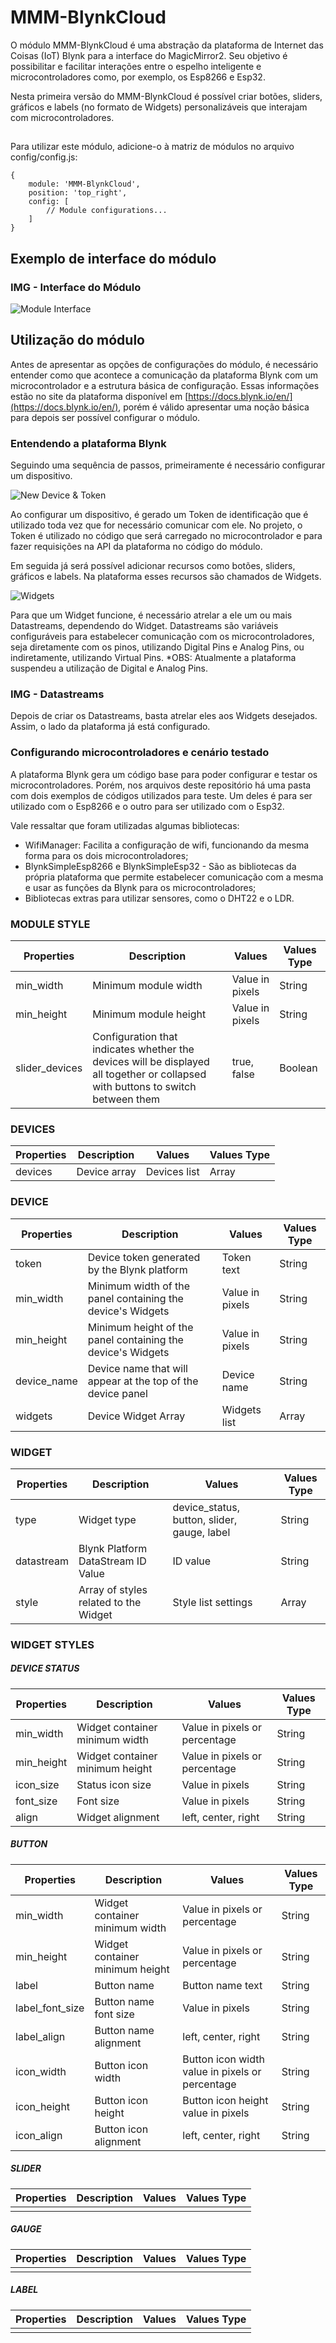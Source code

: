 # MMM-BlynkCloud

O módulo MMM-BlynkCloud é uma abstração da plataforma de Internet das Coisas (IoT) Blynk para a interface do MagicMirror2. Seu objetivo é possibilitar e facilitar interações entre o espelho inteligente e microcontroladores como, por exemplo, os Esp8266 e Esp32.

Nesta primeira versão do MMM-BlynkCloud é possível criar botões, sliders, gráficos e labels (no formato de Widgets) personalizáveis que interajam com microcontroladores.

## 

Para utilizar este módulo, adicione-o à matriz de módulos no arquivo config/config.js:


    {
	    module: 'MMM-BlynkCloud',
	    position: 'top_right',
	    config: [
		    // Module configurations...
	    ]
    }

## 
## Exemplo de interface do módulo

### IMG - Interface do Módulo
![Module Interface](https://github.com/wTornich/MMM-BlynkCloud/blob/main/imgs_md/module_interface.png?raw=true)

##

## Utilização do módulo

Antes de apresentar as opções de configurações do módulo, é necessário entender como que acontece a comunicação da plataforma Blynk com um microcontrolador e a estrutura básica de configuração. Essas informações estão no site da plataforma disponível em [https://docs.blynk.io/en/](https://docs.blynk.io/en/), porém é válido apresentar uma noção básica para depois ser possível configurar o módulo.

### Entendendo a plataforma Blynk

Seguindo uma sequência de passos, primeiramente é necessário configurar um dispositivo.

![New Device & Token](https://github.com/wTornich/MMM-BlynkCloud/blob/main/imgs_md/device_&_token.png?raw=true)

Ao configurar um dispositivo, é gerado um Token de identificação que é utilizado toda vez que for necessário comunicar com ele. No projeto, o Token é utilizado no código que será carregado no microcontrolador e para fazer requisições na API da plataforma no código do módulo.

Em seguida já será possível adicionar recursos como botões, sliders, gráficos e labels. Na plataforma esses recursos são chamados de Widgets.

![Widgets](https://github.com/wTornich/MMM-BlynkCloud/blob/main/imgs_md/widgets_platform.png?raw=true)

Para que um Widget funcione, é necessário atrelar a ele um ou mais Datastreams, dependendo do Widget. Datastreams são variáveis configuráveis para estabelecer comunicação com os microcontroladores, seja diretamente com os pinos, utilizando Digital Pins e Analog Pins, ou indiretamente, utilizando Virtual Pins.
*OBS: Atualmente a plataforma suspendeu a utilização de Digital e Analog Pins.

### IMG - Datastreams

Depois de criar os Datastreams, basta atrelar eles aos Widgets desejados. Assim, o lado da plataforma já está configurado.

### Configurando microcontroladores e cenário testado

A plataforma Blynk gera um código base para poder configurar e testar os microcontroladores. Porém, nos arquivos deste repositório há uma pasta com dois exemplos de códigos utilizados para teste. Um deles é para ser utilizado com o Esp8266 e o outro para ser utilizado com o Esp32.

Vale ressaltar que foram utilizadas algumas bibliotecas:

 - WifiManager: Facilita a configuração de wifi, funcionando da mesma
   forma para os dois microcontroladores; 
  - BlynkSimpleEsp8266 e BlynkSimpleEsp32 - São as bibliotecas da própria plataforma que permite estabelecer comunicação com a mesma e usar as funções da Blynk para os microcontroladores;
 - Bibliotecas extras para utilizar sensores, como o DHT22 e o LDR.




### MODULE STYLE

| Properties | Description | Values | Values Type
|--|--|--|--|
| min_width | Minimum module width | Value in pixels | String
| min_height| Minimum module height | Value in pixels | String
| slider_devices | Configuration that indicates whether the devices will be displayed all together or collapsed with buttons to switch between them | true, false |Boolean


### DEVICES

| Properties | Description | Values | Values Type
|--|--|--|--|
| devices | Device array | Devices list | Array


### DEVICE

| Properties | Description | Values | Values Type
|--|--|--|--|
| token | Device token generated by the Blynk platform | Token text | String
| min_width | Minimum width of the panel containing the device's Widgets | Value in pixels | String
| min_height | Minimum height of the panel containing the device's Widgets | Value in pixels | String
| device_name | Device name that will appear at the top of the device panel | Device name | String
| widgets | Device Widget Array | Widgets list | Array

### WIDGET

| Properties | Description | Values | Values Type
|--|--|--|--|
| type | Widget type | device_status, button, slider, gauge, label | String
| datastream | Blynk Platform DataStream ID Value | ID value | String
| style | Array of styles related to the Widget | Style list settings | Array

### WIDGET STYLES

##### DEVICE STATUS
| Properties | Description | Values | Values Type
|--|--|--|--|
| min_width | Widget container minimum width | Value in pixels or percentage | String
| min_height | Widget container minimum height | Value in pixels or percentage | String
| icon_size | Status icon size | Value in pixels | String
| font_size | Font size | Value in pixels | String
| align | Widget alignment | left, center, right | String

##### BUTTON
| Properties | Description | Values | Values Type
|--|--|--|--|
| min_width | Widget container minimum width | Value in pixels or percentage | String
| min_height | Widget container minimum height | Value in pixels or percentage | String
| label | Button name | Button name text | String
| label_font_size | Button name font size | Value in pixels | String
| label_align | Button name alignment | left, center, right | String
| icon_width | Button icon width | Button icon width value in pixels or percentage | String
| icon_height | Button icon height | Button icon height value in pixels | String
| icon_align | Button icon alignment | left, center, right | String

##### SLIDER
| Properties | Description | Values | Values Type
|--|--|--|--|
||||
##### GAUGE
| Properties | Description | Values | Values Type
|--|--|--|--|
||||
##### LABEL
| Properties | Description | Values | Values Type
|--|--|--|--|
||||


